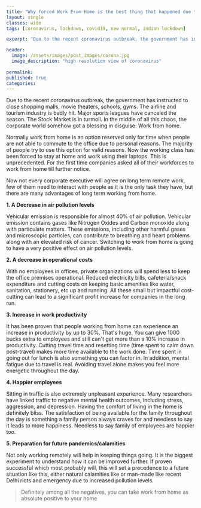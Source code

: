 ```yaml
---
title: "Why forced Work From Home is the best thing that happened due to Coronavirus."
layout: single
classes: wide
tags: [coronavirus, lockdown, covid19, new normal, indian lockdown]

excerpt: "Due to the recent coronavirus outbreak, the government has instructed to close shopping malls, movie theaters, schools, gyms. The airline and tourism industry is badly hit. Major sports leagues have canceled the season."

header:
  image: /assets/images/post_images/corona.jpg
  image_description: "high resolution view of coronavirus"
  
permalink:
published: true
categories: 
---
```


Due to the recent coronavirus outbreak, the government has instructed to close shopping malls, movie theaters, schools, gyms. The airline and tourism industry is badly hit. Major sports leagues have canceled the season. The Stock Market is in turmoil. In the middle of all this chaos, the corporate world somehow got a blessing in disguise: Work from home.


Normally work from home is an option reserved only for time when people are not able to commute to the office due to personal reasons. The majority of people try to use this option for valid reasons. Now the working class has been forced to stay at home and work using their laptops. This is unprecedented. For the first time companies asked all of their workforces to work from home till further notice.


Now not every corporate executive will agree on long term remote work, few of them need to interact with people as it is the only task they have, but there are many advantages of long term working from home.

<b>1. A Decrease in air pollution levels</b>

Vehicular emission is responsible for almost 40% of air pollution. Vehicular emission contains gases like Nitrogen Oxides and Carbon monoxide along with particulate matters. These emissions, including other harmful gases and microscopic particles, can contribute to breathing and heart problems along with an elevated risk of cancer. Switching to work from home is going to have a very positive effect on air pollution levels.


<b>2. A decrease in operational costs</b>

With no employees in offices, private organizations will spend less to keep the office premises operational. Reduced electricity bills, cafeteria/snack expenditure and cutting costs on keeping basic amenities like water, sanitation, stationery, etc up and running. All these small but impactful cost-cutting can lead to a significant profit increase for companies in the long run.

<b>3. Increase in work productivity</b>

It has been proven that people working from home can experience an increase in productivity by up to 30%. That's huge. You can give 1000 bucks extra to employees and still can't get more than a 10% increase in productivity. Cutting travel time and resetting time (time spent to calm down post-travel) makes more time available to the work done. Time spent in going out for lunch is also something you can factor in. In addition, mental fatigue due to travel is real. Avoiding travel alone makes you feel more energetic throughout the day.

<b>4. Happier employees</b>

Sitting in traffic is also extremely unpleasant experience. Many researchers have linked traffic to negative mental health outcomes, including stress, aggression, and depression. Having the comfort of living in the home is definitely bliss. The satisfaction of being available for the family throughout the day is something a family person always craves for and needless to say it leads to more happiness. Needless to say family of employees are happier too.

<b>5. Preparation for future pandemics/calamities</b>

Not only working remotely will help in keeping things going. It is the biggest experiment to understand how it can be improved further. If proven successful which most probably will, this will set a precedence to a future situation like this, either natural calamities like or man-made like recent Delhi riots and emergency due to increased pollution levels.

> Definitely among all the negatives, you can take work from home as absolute positive to your home
